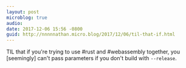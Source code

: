```yaml
---
layout: post
microblog: true
audio: 
date: 2017-12-06 15:56 -0800
guid: http://nnnnnathan.micro.blog/2017/12/06/til-that-if.html
---
```

TIL that if you're trying to use #rust and #webassembly together, you [seemingly] can't pass parameters if you don't build with `--release`.
